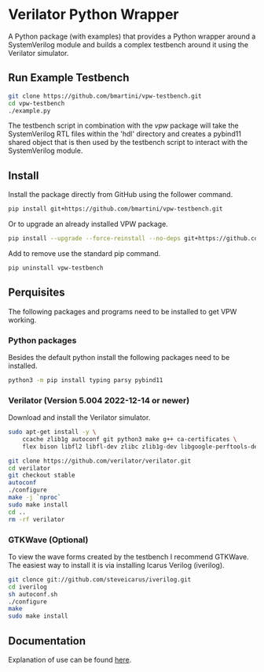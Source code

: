 # Verilator Python Wrapper

A Python package (with examples) that provides a Python wrapper around a
SystemVerilog module and builds a complex testbench around it using the
Verilator simulator.

## Run Example Testbench

```bash
git clone https://github.com/bmartini/vpw-testbench.git
cd vpw-testbench
./example.py
```

The testbench script in combination with the *vpw* package will take the
SystemVerilog RTL files within the 'hdl' directory and creates a pybind11
shared object that is then used by the testbench script to interact with the
SystemVerilog module.

## Install

Install the package directly from GitHub using the follower command.

```bash
pip install git+https://github.com/bmartini/vpw-testbench.git
```

Or to upgrade an already installed VPW package.

```bash
pip install --upgrade --force-reinstall --no-deps git+https://github.com/bmartini/vpw-testbench.git
```

Add to remove use the standard pip command.

```bash
pip uninstall vpw-testbench
```

## Perquisites

The following packages and programs need to be installed to get VPW working.

### Python packages

Besides the default python install the following packages need to be installed.

```bash
python3 -m pip install typing parsy pybind11
```

### Verilator (Version 5.004 2022-12-14 or newer)

Download and install the Verilator simulator.

```bash
sudo apt-get install -y \
    ccache zlib1g autoconf git python3 make g++ ca-certificates \
    flex bison libfl2 libfl-dev zlibc zlib1g-dev libgoogle-perftools-dev numactl

git clone https://github.com/verilator/verilator.git
cd verilator
git checkout stable
autoconf
./configure
make -j `nproc`
sudo make install
cd ..
rm -rf verilator
```

### GTKWave (Optional)

To view the wave forms created by the testbench I recommend GTKWave. The
easiest way to install it is via installing Icarus Verilog (iverilog).

```bash
git clonce git://github.com/steveicarus/iverilog.git
cd iverilog
sh autoconf.sh
./configure
make
sudo make install
```

## Documentation

Explanation of use can be found [here](https://bmartini.github.io/vpw-testbench).
